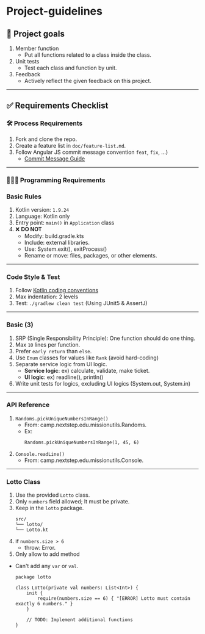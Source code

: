 # Project-guidelines

## 🎯 Project goals
1. Member function
    - Put all functions related to a class inside the class.
2. Unit tests
   - Test each class and function by unit.
3. Feedback
   - Actively reflect the given feedback on this project.

---

## ✅ Requirements Checklist

### 🛠️ Process Requirements
1. Fork and clone the repo.
2. Create a feature list in `doc/feature-list.md`.
3. Follow Angular JS commit message convention `feat`, `fix`, …)
   - [Commit Message Guide](https://gist.github.com/stephenparish/9941e89d80e2bc58a153)

---

### 🧑🏻‍💻 Programming Requirements
### Basic Rules
1. Kotlin version: `1.9.24`
2. Language: Kotlin only
3. Entry  point: `main()` in `Application` class
4. ❌ **DO NOT**
   - Modify: build.gradle.kts 
   - Include: external libraries. 
   - Use: System.exit(), exitProcess()
   - Rename or move: files, packages, or other elements.

---

### Code Style & Test
1. Follow [Kotlin coding conventions](https://kotlinlang.org/docs/coding-conventions.html)
2. Max indentation: 2 levels
3. Test: `./gradlew clean test` (Using JUnit5 & AssertJ)

---

### Basic (3)
1. SRP (Single Responsibility Principle): One function should do one thing.
2. Max `10` lines per function.
3. Prefer `early return` than `else`.
4. Use `Enum` classes for values like `Rank` (avoid hard-coding)
5. Separate service logic from UI logic.
    - **Service logic**: ex) calculate, validate, make ticket.
    - **UI logic**: ex) readline(), println()
6. Write unit tests for logics, excluding UI logics (System.out, System.in)

---

### API Reference
1. `Randoms.pickUniqueNumbersInRange()`
   - From: camp.nextstep.edu.missionutils.Randoms.
   - Ex:
        ```
        Randoms.pickUniqueNumbersInRange(1, 45, 6)
        ```
2. `Console.readLine()`
   - From: camp.nextstep.edu.missionutils.Console.

---

### Lotto Class
1. Use the provided `Lotto` class.
2. Only `numbers` field allowed; It must be private.
3. Keep in the `lotto` package.
   ```
   src/
   └── lotto/
   └── Lotto.kt
   ```
4. if `numbers.size > 6` 
   - throw: Error.
5. Only allow to add method
- Can't add any `var` or `val`.
    ```
    package lotto
    
    class Lotto(private val numbers: List<Int>) {
        init {
            require(numbers.size == 6) { "[ERROR] Lotto must contain exactly 6 numbers." }
        }

        // TODO: Implement additional functions
    }
    ```